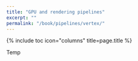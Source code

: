 ```yaml
---
title: "GPU and rendering pipelines"
excerpt: ""
permalink: "/book/pipelines/vertex/"
---
```


{% include toc icon="columns" title=page.title %}

Temp